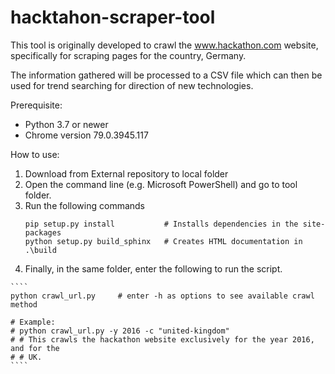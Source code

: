 # hacktahon-scraper-tool

 This tool is originally developed to crawl the www.hackathon.com website, specifically for scraping
 pages for the country, Germany.
 
 The information gathered will be processed to a CSV file which can then be used for trend searching
 for direction of new technologies.
 
 Prerequisite:
 * Python 3.7 or newer
 * Chrome version 79.0.3945.117 
 
 How to use: 
 1. Download from External repository to local folder
 2. Open the command line (e.g. Microsoft PowerShell) and go to tool folder.
 3. Run the following commands
    ````
    pip setup.py install           # Installs dependencies in the site-packages
    python setup.py build_sphinx   # Creates HTML documentation in .\build
    ````
  4. Finally, in the same folder, enter the following to run the script.
    
    ````
    python crawl_url.py     # enter -h as options to see available crawl method
    
    # Example:
    # python crawl_url.py -y 2016 -c "united-kingdom"
    # # This crawls the hackathon website exclusively for the year 2016, and for the
    # # UK.
    ````